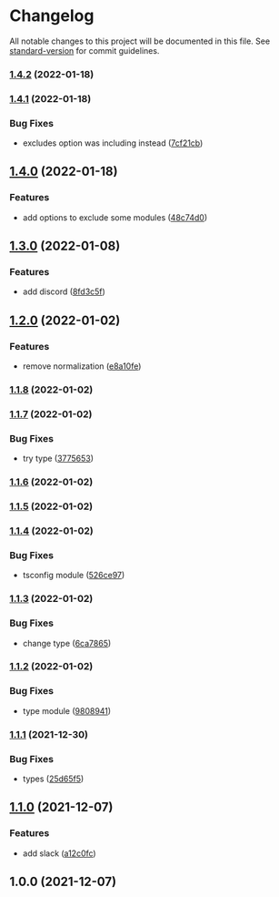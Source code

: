 # Changelog

All notable changes to this project will be documented in this file. See [standard-version](https://github.com/conventional-changelog/standard-version) for commit guidelines.

### [1.4.2](https://github.com/friedrith/desktop-deep-link/compare/v1.4.1...v1.4.2) (2022-01-18)

### [1.4.1](https://github.com/friedrith/desktop-deep-link/compare/v1.4.0...v1.4.1) (2022-01-18)


### Bug Fixes

* excludes option was including instead ([7cf21cb](https://github.com/friedrith/desktop-deep-link/commit/7cf21cbf578931dd2aa3b928dbe25184549ef080))

## [1.4.0](https://github.com/friedrith/desktop-deep-link/compare/v1.3.0...v1.4.0) (2022-01-18)


### Features

* add options to exclude some modules ([48c74d0](https://github.com/friedrith/desktop-deep-link/commit/48c74d04929980cee01bc68602e1dc4fea516a19))

## [1.3.0](https://github.com/friedrith/desktop-deep-link/compare/v1.2.0...v1.3.0) (2022-01-08)


### Features

* add discord ([8fd3c5f](https://github.com/friedrith/desktop-deep-link/commit/8fd3c5f7bc715f3806e365df00ea6aef3b11a01a))

## [1.2.0](https://github.com/friedrith/desktop-deep-link/compare/v1.1.8...v1.2.0) (2022-01-02)


### Features

* remove normalization ([e8a10fe](https://github.com/friedrith/desktop-deep-link/commit/e8a10feda89b9b501659be31c48b6ecb95359f4f))

### [1.1.8](https://github.com/friedrith/desktop-deep-link/compare/v1.1.7...v1.1.8) (2022-01-02)

### [1.1.7](https://github.com/friedrith/desktop-deep-link/compare/v1.1.6...v1.1.7) (2022-01-02)


### Bug Fixes

* try type ([3775653](https://github.com/friedrith/desktop-deep-link/commit/37756537db2d36971d46ebdc74a791bea4ab5ae9))

### [1.1.6](https://github.com/friedrith/desktop-deep-link/compare/v1.1.5...v1.1.6) (2022-01-02)

### [1.1.5](https://github.com/friedrith/desktop-deep-link/compare/v1.1.4...v1.1.5) (2022-01-02)

### [1.1.4](https://github.com/friedrith/desktop-deep-link/compare/v1.1.3...v1.1.4) (2022-01-02)


### Bug Fixes

* tsconfig module ([526ce97](https://github.com/friedrith/desktop-deep-link/commit/526ce975502bb4361dcc821d16c6eccd3ff71d12))

### [1.1.3](https://github.com/friedrith/desktop-deep-link/compare/v1.1.2...v1.1.3) (2022-01-02)


### Bug Fixes

* change type ([6ca7865](https://github.com/friedrith/desktop-deep-link/commit/6ca78658343ba9ce4fd0235cbeecf93ae91c1e10))

### [1.1.2](https://github.com/friedrith/desktop-deep-link/compare/v1.1.1...v1.1.2) (2022-01-02)


### Bug Fixes

* type module ([9808941](https://github.com/friedrith/desktop-deep-link/commit/980894162372e3e62a867baaf94c1def7c9ff1b8))

### [1.1.1](https://github.com/friedrith/desktop-deep-link/compare/v1.1.0...v1.1.1) (2021-12-30)


### Bug Fixes

* types ([25d65f5](https://github.com/friedrith/desktop-deep-link/commit/25d65f5f68c63c257d1810d54bf0a1f5e984166b))

## [1.1.0](https://github.com/friedrith/desktop-deep-link/compare/v1.0.0...v1.1.0) (2021-12-07)


### Features

* add slack ([a12c0fc](https://github.com/friedrith/desktop-deep-link/commit/a12c0fc6abe0f0a18c1887028a97cd347d1c8748))

## 1.0.0 (2021-12-07)
